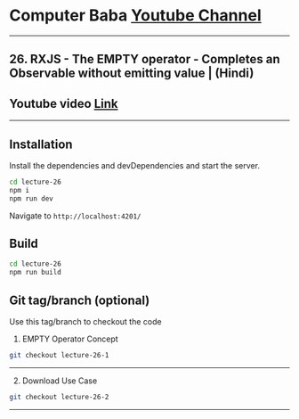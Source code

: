 # Computer Baba [Youtube Channel](https://www.youtube.com/c/ComputerBabaOfficial)

---

## 26. RXJS - The EMPTY operator - Completes an Observable without emitting value | (Hindi)

## Youtube video [Link](https://youtu.be/UxvUkrxdshM)

---

## Installation

Install the dependencies and devDependencies and start the server.

```sh
cd lecture-26
npm i
npm run dev
```

Navigate to `http://localhost:4201/`

## Build

```sh
cd lecture-26
npm run build
```

## Git tag/branch (optional)

Use this tag/branch to checkout the code

1. EMPTY Operator Concept

```sh
git checkout lecture-26-1
```

---

2. Download Use Case

```sh
git checkout lecture-26-2
```

---
